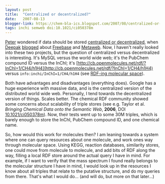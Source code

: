```yaml
---
layout: post
title:  "Centralized or decentralized?"
date:   2007-08-13
blogger-link: https://chem-bla-ics.blogspot.com/2007/08/centralized-or-decentralized.html
tags: inchi semweb doi:10.1021/ci050378m
---
```


[Peter](http://wwmm.ch.cam.ac.uk/blogs/murrayrust/) wondered if data should be stored [centralized or decentralized](http://wwmm.ch.cam.ac.uk/blogs/murrayrust/?p=497),
when [Deepak](http://mndoci.com/blog/) [blogged](http://mndoci.com/blog/2007/08/12/freebase-at-scifoo/) about
[Freebase](http://freebase.com/) and [Metaweb](http://www.metaweb.com/). Now, I haven't really looked into these
two projects, but the question of centralized versus decentralized is interesting. It's MySQL versus the world
wide web; it's the PubChem compound ID versus the InChI; it's [http://cb.openmolecules.net/rdf/?InChI=1/CH4/h1H4](http://cb.openmolecules.net/rdf/?InChI=1/CH4/h1H4)
versus `info:inchi/InChI=1/CH4/h1H4` (see [RDF-ing molecular space](http://chem-bla-ics.blogspot.com/2007/07/rdf-ing-molecular-space.html)).

Both have advantages and disadvantages (everything does). Google has a huge experience with massive data, and
is the centralized version of the distributed world wide web. Personally, I tend towards the decentralized
version of things. Scales better. The chemical RDF community showed some concerns about scalability of triple
stores (see e.g. Taylor et al. *Bringing Chemical Data onto the Semantic Web*, **2006**, DOI [10.1021/ci050378m](https://doi.org/10.1021/ci050378m)).
Now, their tests went up to some 30M triples, which is barely enough to store the InChI, PubChem compound ID, and one chemical name.

So, how would this work for molecules then? I am leaning towards a system where one can query resources about
one molecule, and work ones way through molecular space. Using KEGG, reaction databases, similarity stores,
one could move from molecule to molecule, and add bits of RDF along the way, filling a local RDF store around
the actual query I have in mind. For example, if I want to verify that the mass spectrum I found really belongs
to the molecular structure I have in mind, I would look up in the resources I know about all triples that
relate to the putative structure, and do my queries from there. That's what I would do... (and will do, but
more on that later...)
